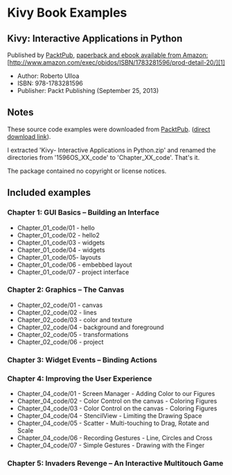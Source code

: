 # Kivy Book Examples

## Kivy: Interactive Applications in Python
Published by [PacktPub][2], [paperback and ebook available from Amazon:][1]
[http://www.amazon.com/exec/obidos/ISBN/1783281596/prod-detail-20/][1]

 * Author: Roberto Ulloa
 * ISBN: 978-1783281596
 * Publisher: Packt Publishing (September 25, 2013)

## Notes
These source code examples were downloaded from [PacktPub][3]. ([direct download link][4]).

I extracted 'Kivy- Interactive Applications in Python.zip' and renamed the directories from '1596OS_XX_code' to 'Chapter_XX_code'. That's it.

The package contained no copyright or license notices.

## Included examples
### Chapter 1: GUI Basics – Building an Interface
 * Chapter_01_code/01 - hello
 * Chapter_01_code/02 - hello2
 * Chapter_01_code/03 - widgets
 * Chapter_01_code/04 - widgets
 * Chapter_01_code/05- layouts
 * Chapter_01_code/06 - embebbed layout
 * Chapter_01_code/07 - project interface
### Chapter 2: Graphics – The Canvas
 * Chapter_02_code/01 - canvas
 * Chapter_02_code/02 - lines
 * Chapter_02_code/03 - color and texture
 * Chapter_02_code/04 - background and foreground
 * Chapter_02_code/05 - transformations
 * Chapter_02_code/06 - project
### Chapter 3: Widget Events – Binding Actions
### Chapter 4: Improving the User Experience
 * Chapter_04_code/01 - Screen Manager - Adding Color to our Figures
 * Chapter_04_code/02 - Color Control on the canvas - Coloring Figures
 * Chapter_04_code/03 - Color Control on the canvas - Coloring Figures
 * Chapter_04_code/04 - StencilView - Limiting the Drawing Space
 * Chapter_04_code/05 - Scatter - Multi-touching to Drag, Rotate and Scale
 * Chapter_04_code/06 - Recording Gestures - Line, Circles and Cross
 * Chapter_04_code/07 - Simple Gestures - Drawing with the Finger
### Chapter 5: Invaders Revenge – An Interactive Multitouch Game


   [1]: http://www.amazon.com/exec/obidos/ISBN/1783281596/prod-detail-20/
   [2]: http://www.packtpub.com/kivy-interactive-applications-in-python/book
   [3]: http://www.packtpub.com/support/14365
   [4]: http://www.packtpub.com/code_download/14365
